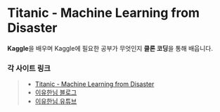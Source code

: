 # Titanic - Machine Learning from Disaster
<b>Kaggle</b>을 배우며 Kaggle에 필요한 공부가 무엇인지 <b>클론 코딩</b>을 통해 배웁니다.
 
### 각 사이트 링크
>* [Titanic - Machine Learning from Disaster](https://www.kaggle.com/competitions/titanic)
>* [이유한님 블로그](https://kaggle-kr.tistory.com/17?category=868316)
>* [이유한님 유튜브](https://www.youtube.com/watch?v=_iqz7tFhox0)
